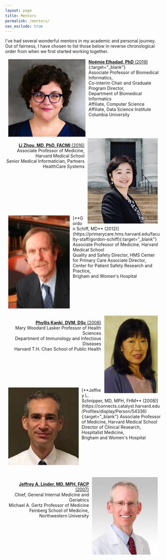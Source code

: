 ```yaml
---
layout: page
title: Mentors
permalink: /mentors/
nav_exclude: true
---
```


I've had several wonderful mentors in my academic and personal journey. Out of fairness, I have chosen to list those below in reverse chronological order from when we first started working together.
<br>
<br>
<img style="float:left" src="/assets/img/noemie-elhadad.jpg" height="250"  color="gray" hspace="10"/>[**No&eacute;mie Elhadad, PhD** (2019)](https://www.dbmi.columbia.edu/people/noemie-elhadad/){:target="_blank"}  
Associate Professor of Biomedical Informatics,  <br>
Co-interim Chair and Graduate Program Director,  <br>
Department of Biomedical Informatics  <br>
Affiliate, Computer Science  <br>
Affiliate, Data Science Institute  <br>
Columbia University  
<br>
<br>
<br>
<br>
<img style="float:right" src="/assets/img/li-zhou.png" height="275"  color="gray" hspace="10"/>
 <p align="right"><a href="https://connects.catalyst.harvard.edu/Profiles/display/Person/74124" target="_blank"><b>Li Zhou, MD, PhD, FACMI</b> (2016)</a><br>Associate Professor of Medicine, Harvard Medical School<br>Senior Medical Informatician, Partners HealthCare Systems </p>
<br>
<br>
<br>
<br>
<br>
<br>
<br>
<br>
<img style="float:left" src="/assets/img/gordon-schiff.jpg" height="300" color="gray" hspace="10"/>[**Gordon Schiff, MD** (2012)](https://primarycare.hms.harvard.edu/faculty-staff/gordon-schiff){:target="_blank"}  
Associate Professor of Medicine, Harvard Medical School  <br>
Quality and Safety Director, HMS Center for Primary Care  
Associate Director, Center for Patient Safety Research and Practice,<br>Brigham and Women's Hospital  
<br>
<br>
<br>
<br>
<br>
<br>
<br>
<br>
<img style="float:right" src="/assets/img/phyllis-kanki.jpg" height="250" color="gray" hspace="10"/>
<p align="right"><a href="https://www.hsph.harvard.edu/phyllis-kanki/" target="_blank"><b>Phyllis Kanki, DVM, DSc</b> (2008)</a><br>Mary Woodard Lasker Professor of Health Sciences<br>Department of Immunology and Infectious Diseases<br>Harvard T.H. Chan School of Public Health</p>  
<br>
<br>
<br>
<br>
<br>
<br>
<img style="float:left" src="/assets/img/jeffrey-schnipper.png" height="250" color="gray" hspace="10"/>[**Jeffrey L. Schnipper, MD, MPH, FHM** (2008)](https://connects.catalyst.harvard.edu/Profiles/display/Person/54336){:target="_blank"}  
Associate Professor of Medicine, Harvard Medical School  
Director of Clinical Research, Hospitalist Medicine,<br>Brigham and Women's Hospital 
<br>
<br>
<br>
<br>
<br>
<br>
<br>
<br>
<img style="float:right" src="/assets/img/jeffrey-linder.jpg" height="250" color="gray" hspace="10"/>
<p align="right"><a href="https://www.medicine.northwestern.edu/faculty/profile.html?xid=37195" target="_blank"><b>Jeffrey A. Linder, MD, MPH, FACP</b> (2007)</a><br>Chief, General Internal Medicine and Geriatrics<br>Michael A. Gertz Professor of Medicine<br>Feinberg School of Medicine, Northwestern University</p>